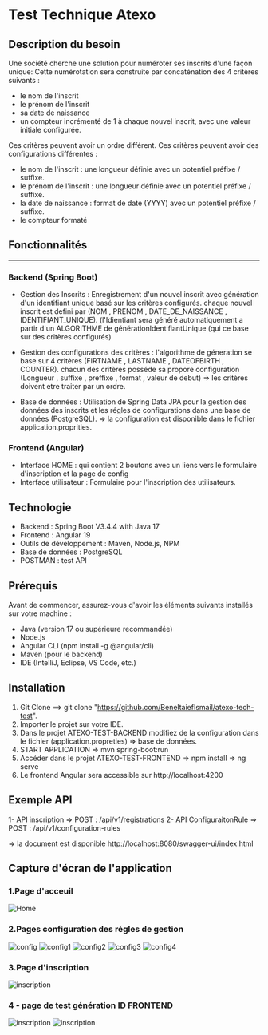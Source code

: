 # Test Technique Atexo
## Description du besoin
Une société cherche une solution pour numéroter ses inscrits d'une façon unique:
Cette numérotation sera construite par concaténation des 4 critères suivants :

- le nom de l'inscrit
- le prénom de l'inscrit
- sa date de naissance
- un compteur incrémenté de 1 à chaque nouvel inscrit, avec une valeur initiale configurée.

Ces critères peuvent avoir un ordre différent.
Ces critères peuvent avoir des configurations différentes :

- le nom de l'inscrit : une longueur définie avec un potentiel préfixe / suffixe.
- le prénom de l'inscrit : une longueur définie avec un potentiel préfixe / suffixe.
- la date de naissance : format de date (YYYY) avec un potentiel préfixe / suffixe.
- le compteur formaté
## Fonctionnalités
********************
### Backend (Spring Boot)
  * Gestion des Inscrits : Enregistrement d'un nouvel inscrit avec génération d'un identifiant unique basé sur les critères configurés.
chaque nouvel inscrit est defini par (NOM , PRENOM , DATE_DE_NAISSANCE , IDENTIFIANT_UNIQUE). (l'Idientiant sera généré automatiquement
a partir d'un ALGORITHME de générationIdentifiantUnique (qui ce base sur des critères configurés)


  * Gestion des configurations des critères : l'algorithme de géneration se base sur 4 critères (FIRTNAME , LASTNAME , DATEOFBIRTH , COUNTER).
chacun des critères posséde sa propore configuration (Longueur , suffixe , preffixe , format , valeur de debut) 
=> les critères doivent etre traiter par un ordre.


* Base de données : Utilisation de Spring Data JPA pour la gestion des données des inscrits et les régles de configurations dans une base de données (PostgreSQL).
=> la configuration est disponible dans le fichier application.proprities.

### Frontend (Angular)
- Interface HOME : qui contient 2 boutons avec un liens vers le formulaire d'inscription et la page de config
- Interface utilisateur : Formulaire pour l'inscription des utilisateurs.

## Technologie 

- Backend : Spring Boot V3.4.4 with Java 17
- Frontend : Angular 19
- Outils de développement : Maven, Node.js, NPM
- Base de données : PostgreSQL
- POSTMAN : test API
 ## Prérequis
  Avant de commencer, assurez-vous d'avoir les éléments suivants installés sur votre machine :
* Java (version 17 ou supérieure recommandée)
* Node.js
* Angular CLI (npm install -g @angular/cli)
* Maven (pour le backend)
* IDE (IntelliJ, Eclipse, VS Code, etc.)

## Installation
1. Git Clone ==> git clone "https://github.com/BeneltaiefIsmail/atexo-tech-test".
2. Importer le projet sur votre IDE.
3. Dans le projet ATEXO-TEST-BACKEND modifiez de la configuration dans le fichier (application.propreties) => base de données.
4. START APPLICATION => mvn spring-boot:run
5. Accéder dans le projet ATEXO-TEST-FRONTEND => npm install => ng serve
6. Le frontend Angular sera accessible sur http://localhost:4200

## Exemple API 
1- API inscription => POST :  /api/v1/registrations
2- API ConfiguraitonRule => POST : /api/v1/configuration-rules

=> la document est disponible http://localhost:8080/swagger-ui/index.html

## Capture d'écran de l'application
### 1.Page d'acceuil
![Home](images/Home.png)
### 2.Pages configuration des régles de gestion
![config](images/ConfigRule.png)
![config1](images/ConfigNom.png)
![config2](images/ConfigPrenom.png)
![config3](images/ConfigDate.png)
![config4](images/ConfigCompteur.png)
### 3.Page d'inscription 
![inscription](images/inscription.png)
### 4 - page de test génération ID FRONTEND 
![inscription](images/InscriptionSucess.png)
![inscription](images/InscriptionSucess2.png)
